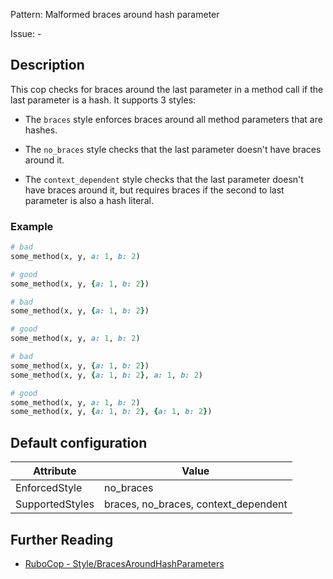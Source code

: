 Pattern: Malformed braces around hash parameter

Issue: -

## Description

This cop checks for braces around the last parameter in a method call if the last parameter is a hash. It supports 3 styles:

* The `braces` style enforces braces around all method
parameters that are hashes.

* The `no_braces` style checks that the last parameter doesn't
have braces around it.

* The `context_dependent` style checks that the last parameter
doesn't have braces around it, but requires braces if the
second to last parameter is also a hash literal.

### Example

```ruby
# bad
some_method(x, y, a: 1, b: 2)

# good
some_method(x, y, {a: 1, b: 2})
```
```ruby
# bad
some_method(x, y, {a: 1, b: 2})

# good
some_method(x, y, a: 1, b: 2)
```
```ruby
# bad
some_method(x, y, {a: 1, b: 2})
some_method(x, y, {a: 1, b: 2}, a: 1, b: 2)

# good
some_method(x, y, a: 1, b: 2)
some_method(x, y, {a: 1, b: 2}, {a: 1, b: 2})
```

## Default configuration

Attribute | Value
--- | ---
EnforcedStyle | no_braces
SupportedStyles | braces, no_braces, context_dependent

## Further Reading

* [RuboCop - Style/BracesAroundHashParameters](https://rubocop.readthedocs.io/en/latest/cops_style/#stylebracesaroundhashparameters)
